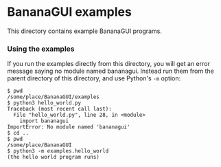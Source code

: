 # BananaGUI examples

This directory contains example BananaGUI programs.

### Using the examples

If you run the examples directly from this directory, you will
get an error message saying no module named bananagui. Instead
run them from the parent directory of this directory, and use
Python's `-m` option:

    $ pwd
    /some/place/BananaGUI/examples
    $ python3 hello_world.py 
    Traceback (most recent call last):
      File "hello_world.py", line 28, in <module>
        import bananagui
    ImportError: No module named 'bananagui'
    $ cd ..
    $ pwd
    /some/place/BananaGUI
    $ python3 -m examples.hello_world
    (the hello world program runs)
